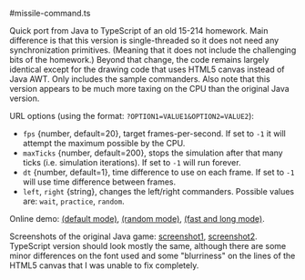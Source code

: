 #missile-command.ts

Quick port from Java to TypeScript of an old 15-214 homework. Main difference is that this version is single-threaded so it does not need any synchronization primitives. (Meaning that it does not include the challenging bits of the homework.) Beyond that change, the code remains largely identical except for the drawing code that uses HTML5 canvas instead of Java AWT.
Only includes the sample commanders. Also note that this version appears to be much more taxing on the CPU than the original Java version.

URL options (using the format: `?OPTION1=VALUE1&OPTION2=VALUE2`):

 * `fps` {number, default=20}, target frames-per-second. If set to `-1` it will attempt the maximum possible by the CPU.
 * `maxTicks` {number, default=200}, stops the simulation after that many ticks (i.e. simulation iterations). If set to `-1` will run forever.
 * `dt` {number, default=1}, time difference to use on each frame. If set to `-1` will use time difference between frames.
 * `left`, `right` {string}, changes the left/right commanders. Possible values are: `wait`, `practice`, `random`.

Online demo:
[(default mode)](http://fmilitao.github.io/missile-command.ts/index.html),
[(random mode)](http://fmilitao.github.io/missile-command.ts/index.html?maxTick=400&fps=30&left=random&right=random),
[(fast and long mode)](http://fmilitao.github.io/missile-command.ts/index.html?maxTicks=1000&fps=-1).

Screenshots of the original Java game:
[screenshot1](http://fmilitao.github.io/missile-command.ts/mc1.png),
[screenshot2](http://fmilitao.github.io/missile-command.ts/mc2.png).
TypeScript version should look mostly the same, although there are some minor differences on the font used and some "blurriness" on the lines of the HTML5 canvas that I was unable to fix completely.
